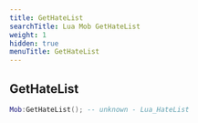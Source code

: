 ```yaml
---
title: GetHateList
searchTitle: Lua Mob GetHateList
weight: 1
hidden: true
menuTitle: GetHateList
---
```

## GetHateList
```lua
Mob:GetHateList(); -- unknown - Lua_HateList
```